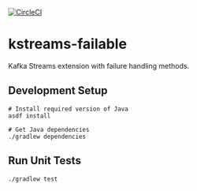 [![CircleCI](https://circleci.com/gh/wbushey/kstreams-failable/tree/master.svg?style=svg)](https://circleci.com/gh/wbushey/kstreams-failable/tree/master)
# kstreams-failable
Kafka Streams extension with failure handling methods.

## Development Setup

```shell script
# Install required version of Java
asdf install

# Get Java dependencies
./gradlew dependencies
```

## Run Unit Tests

```shell script
./gradlew test
```
